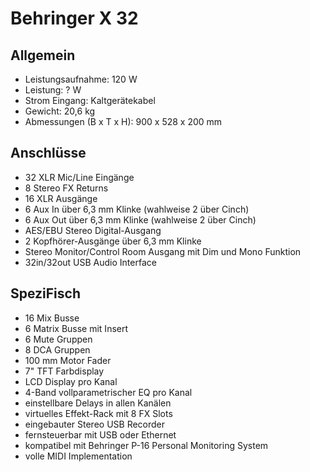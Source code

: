 # Behringer X 32

## Allgemein

- Leistungsaufnahme: 120 W
- Leistung: ? W
- Strom Eingang: Kaltgerätekabel
- Gewicht: 20,6 kg
- Abmessungen (B x T x H): 900 x 528 x 200 mm

## Anschlüsse

- 32 XLR Mic/Line Eingänge
- 8 Stereo FX Returns
- 16 XLR Ausgänge
- 6 Aux In über 6,3 mm Klinke (wahlweise 2 über Cinch)
- 6 Aux Out über 6,3 mm Klinke (wahlweise 2 über Cinch)
- AES/EBU Stereo Digital-Ausgang
- 2 Kopfhörer-Ausgänge über 6,3 mm Klinke
- Stereo Monitor/Control Room Ausgang mit Dim und Mono Funktion
- 32in/32out USB Audio Interface

## SpeziFisch

- 16 Mix Busse
- 6 Matrix Busse mit Insert
- 6 Mute Gruppen
- 8 DCA Gruppen
- 100 mm Motor Fader
- 7" TFT Farbdisplay
- LCD Display pro Kanal
- 4-Band vollparametrischer EQ pro Kanal
- einstellbare Delays in allen Kanälen
- virtuelles Effekt-Rack mit 8 FX Slots
- eingebauter Stereo USB Recorder
- fernsteuerbar mit USB oder Ethernet
- kompatibel mit Behringer P-16 Personal Monitoring System
- volle MIDI Implementation
